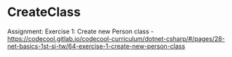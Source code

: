 # CreateClass

Assignment: Exercise 1: Create new Person class - https://codecool.gitlab.io/codecool-curriculum/dotnet-csharp/#/pages/28-net-basics-1st-si-tw/64-exercise-1-create-new-person-class
